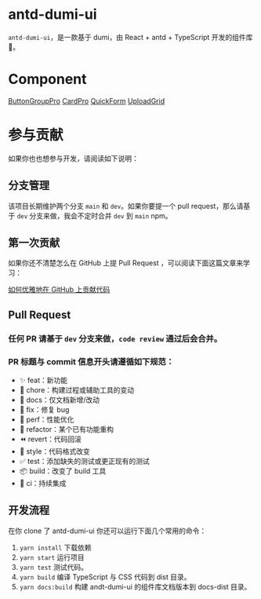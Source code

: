 # antd-dumi-ui

`antd-dumi-ui`，是一款基于 dumi，由 React + antd + TypeScript 开发的组件库 🎉。

# Component
[ButtonGroupPro](https://github.com/ChenlingasMx/dumip/blob/main/docs/component/buttonGroup/index.md)
[CardPro](https://github.com/ChenlingasMx/dumip/blob/main/docs/component/cardPro/index.md)
[QuickForm](https://github.com/ChenlingasMx/dumip/blob/main/docs/component/quickForm/index.md)
[UploadGrid](https://github.com/ChenlingasMx/dumip/blob/main/docs/component/uploadGrid/index.md)

# 参与贡献

如果你也也想参与开发，请阅读如下说明：

## 分支管理

该项目长期维护两个分支 `main` 和 `dev`。如果你要提一个 pull request，那么请基于 `dev` 分支来做，我会不定时合并 `dev` 到 `main` npm。

## 第一次贡献

如果你还不清楚怎么在 GitHub 上提 Pull Request ，可以阅读下面这篇文章来学习：

[如何优雅地在 GitHub 上贡献代码](https://segmentfault.com/a/1190000000736629)

## Pull Request

### 任何 PR 请基于 `dev` 分支来做，`code review` 通过后会合并。

### PR 标题与 commit 信息开头请遵循如下规范：

- ✨ feat：新功能
- 🔧 chore：构建过程或辅助工具的变动
- 📝 docs：仅文档新增/改动
- 🐛 fix：修复 bug
- 🚀 perf：性能优化
- 🔨 refactor：某个已有功能重构
- ⏪ revert：代码回滚
- 🎨 style：代码格式改变
- ✅ test：添加缺失的测试或更正现有的测试
- 📦 build：改变了 build 工具
- 👷 ci：持续集成

## 开发流程

在你 clone 了 antd-dumi-ui 你还可以运行下面几个常用的命令：

1. `yarn install` 下载依赖
1. `yarn start` 运行项目
1. `yarn test` 测试代码。
1. `yarn build` 编译 TypeScript 与 CSS 代码到 dist 目录。
1. `yarn docs:build` 构建 andt-dumi-ui 的组件库文档版本到 docs-dist 目录。
